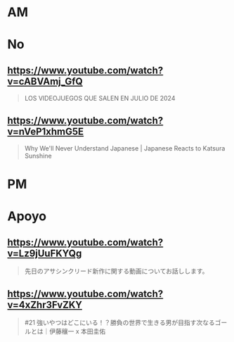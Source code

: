 # AM
# No

## https://www.youtube.com/watch?v=cABVAmj_GfQ
> LOS VIDEOJUEGOS QUE SALEN EN JULIO DE 2024

## https://www.youtube.com/watch?v=nVeP1xhmG5E  

> Why We'll Never Understand Japanese | Japanese Reacts to Katsura Sunshine 

# PM
# Apoyo

## https://www.youtube.com/watch?v=Lz9jUuFKYQg

> 先日のアサシンクリード新作に関する動画についてお話しします。

## https://www.youtube.com/watch?v=4xZhr3FvZKY 

> #21 強いやつはどこにいる！？勝負の世界で生きる男が目指す次なるゴールとは｜伊藤穰一 x 本田圭佑 
